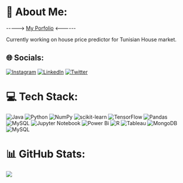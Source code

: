 # 💫 About Me:
-----> [My Porfolio](https://jomar77.github.io/) <------

Currently working on house price predictor for Tunisian House market. 


## 🌐 Socials:
[![Instagram](https://img.shields.io/badge/Instagram-%23E4405F.svg?logo=Instagram&logoColor=white)](https://instagram.com/_cheshire.art) [![LinkedIn](https://img.shields.io/badge/LinkedIn-%230077B5.svg?logo=linkedin&logoColor=white)](https://linkedin.com/in/jomnacorda) [![Twitter](https://img.shields.io/badge/Twitter-%231DA1F2.svg?logo=Twitter&logoColor=white)](https://twitter.com/jomarnacorda) 

# 💻 Tech Stack:

![Java](https://img.shields.io/badge/java-%23ED8B00.svg?style=flat&logo=java&logoColor=white) ![Python](https://img.shields.io/badge/python-3670A0?style=flat&logo=python&logoColor=ffdd54) ![NumPy](https://img.shields.io/badge/numpy-%23013243.svg?style=flat&logo=numpy&logoColor=white) ![scikit-learn](https://img.shields.io/badge/scikit--learn-%23F7931E.svg?style=flat&logo=scikit-learn&logoColor=white) ![TensorFlow](https://img.shields.io/badge/TensorFlow-%23FF6F00.svg?style=flat&logo=TensorFlow&logoColor=white) ![Pandas](https://img.shields.io/badge/pandas-%23150458.svg?style=flat&logo=pandas&logoColor=white)![MySQL](https://img.shields.io/badge/mysql-%2300f.svg?style=flat&logo=mysql&logoColor=white) ![Jupyter Notebook](https://img.shields.io/badge/jupyter-%23FA0F00.svg?style=flat&logo=jupyter&logoColor=white) ![Power Bi](https://img.shields.io/badge/power_bi-F2C811?style=flat&logo=powerbi&logoColor=black) ![R](https://img.shields.io/badge/r-%23276DC3.svg?style=flat&logo=r&logoColor=white) ![Tableau](https://img.shields.io/badge/Tableau-E97627?style=flat&logo=Tableau&logoColor=white)  ![MongoDB](https://img.shields.io/badge/MongoDB-4EA94B?style=flat&logo=mongodb&logoColor=white) ![MySQL](https://img.shields.io/badge/MySQL-005C84?style=flat&logo=mysql&logoColor=white)

# 📊 GitHub Stats:

![](https://github-readme-streak-stats.herokuapp.com/?user=jomar77&theme=dark&hide_border=false)<br/>
